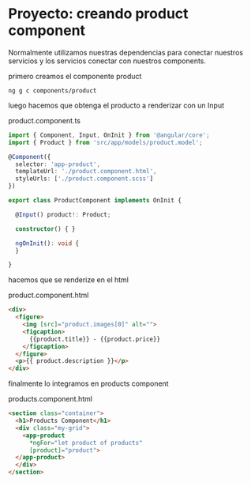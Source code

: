 # Proyecto: creando product component
Normalmente utilizamos nuestras dependencias para conectar nuestros servicios y los servicios conectar con nuestros components.

primero creamos el componente product
```
ng g c components/product
```

luego hacemos que obtenga el producto a renderizar con un Input


product.component.ts
```ts
import { Component, Input, OnInit } from '@angular/core';
import { Product } from 'src/app/models/product.model';

@Component({
  selector: 'app-product',
  templateUrl: './product.component.html',
  styleUrls: ['./product.component.scss']
})

export class ProductComponent implements OnInit {

  @Input() product!: Product;

  constructor() { }

  ngOnInit(): void {
  }

}
```

hacemos que se renderize en el html

product.component.html
```html
<div>
  <figure>
    <img [src]="product.images[0]" alt="">
    <figcaption>
      {{product.title}} - {{product.price}}
    </figcaption>
  </figure>
  <p>{{ product.description }}</p>
</div>
```

finalmente lo integramos en products component

products.component.html
```html
<section class="container">
  <h1>Products Component</h1>
  <div class="my-grid">
    <app-product
      *ngFor="let product of products"
      [product]="product">
  </app-product>
  </div>
</section>
```
